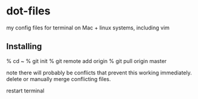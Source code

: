dot-files
=========

my config files for terminal on Mac + linux systems, including vim

Installing
----------

% cd ~
% git init
% git remote add origin <this repo url>
% git pull origin master     

  note there will probably be conflicts that prevent this working immediately. delete or manually merge conflicting files.
  
restart terminal
